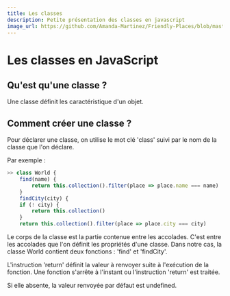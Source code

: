 ```yaml
---
title: Les classes
description: Petite présentation des classes en javascript
image_url: https://github.com/Amanda-Martinez/Friendly-Places/blob/master/fiches/img/variables.jpg?raw=true
---
```

# Les classes en JavaScript

## Qu'est qu'une classe ?

Une classe définit les caractéristique d'un objet.


##  Comment créer une classe ? 

Pour déclarer une classe, on utilise le mot clé 'class' suivi par le nom de la classe que l'on déclare.

Par exemple :
```javascript
>> class World {
	find(name) {
		return this.collection().filter(place => place.name === name)
	}
	findCity(city) {
	if (! city) {
		return this.collection()
	}
	return this.collection().filter(place => place.city === city)
```
Le corps de la classe est la partie contenue entre les accolades. C'est entre les accolades que l'on définit les propriétés d'une classe.
Dans notre cas, la classe World contient deux fonctions : 'find' et 'findCity'.

L'instruction 'return' définit la valeur à renvoyer suite à l'exécution de la fonction. Une fonction s'arrête à l'instant ou l'instruction 'return' est traitée.

Si elle absente, la valeur renvoyée par défaut est undefined.

